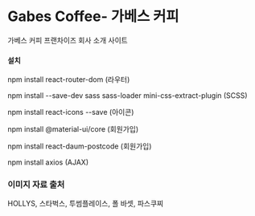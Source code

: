 # Gabes Coffee- 가베스 커피

가베스 커피 프랜차이즈 회사 소개 사이트






#### 설치
npm install react-router-dom  (라우터)

npm install --save-dev sass sass-loader mini-css-extract-plugin  (SCSS)

npm install react-icons --save  (아이콘)

npm install @material-ui/core   (회원가입)

npm install react-daum-postcode (회원가입)

<!-- npm install styled-components   (우편번호 검색) -->

npm install axios  (AJAX)

### 이미지 자료 출처
HOLLYS, 스타벅스, 투썸플레이스, 폴 바셋, 파스쿠찌